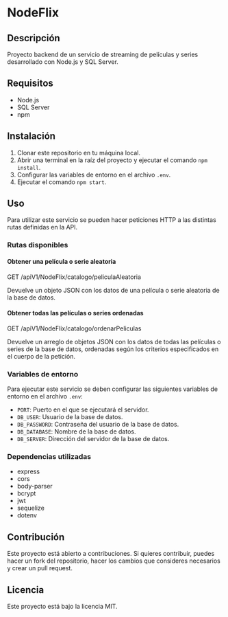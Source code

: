 # NodeFlix

## Descripción
Proyecto backend de un servicio de streaming de películas y series desarrollado con Node.js y SQL Server.

## Requisitos
- Node.js
- SQL Server
- npm

## Instalación
1. Clonar este repositorio en tu máquina local.
2. Abrir una terminal en la raíz del proyecto y ejecutar el comando `npm install`.
3. Configurar las variables de entorno en el archivo `.env`.
4. Ejecutar el comando `npm start`.

## Uso
Para utilizar este servicio se pueden hacer peticiones HTTP a las distintas rutas definidas en la API.

### Rutas disponibles

#### Obtener una película o serie aleatoria

GET /apiV1/NodeFlix/catalogo/peliculaAleatoria

Devuelve un objeto JSON con los datos de una película o serie aleatoria de la base de datos.

#### Obtener todas las películas o series ordenadas

GET /apiV1/NodeFlix/catalogo/ordenarPeliculas

Devuelve un arreglo de objetos JSON con los datos de todas las películas o series de la base de datos, ordenadas según los criterios especificados en el cuerpo de la petición.

### Variables de entorno

Para ejecutar este servicio se deben configurar las siguientes variables de entorno en el archivo `.env`:
- `PORT`: Puerto en el que se ejecutará el servidor.
- `DB_USER`: Usuario de la base de datos.
- `DB_PASSWORD`: Contraseña del usuario de la base de datos.
- `DB_DATABASE`: Nombre de la base de datos.
- `DB_SERVER`: Dirección del servidor de la base de datos.

### Dependencias utilizadas
- express
- cors
- body-parser
- bcrypt
- jwt
- sequelize
- dotenv

## Contribución
Este proyecto está abierto a contribuciones. Si quieres contribuir, puedes hacer un fork del repositorio, hacer los cambios que consideres necesarios y crear un pull request.

## Licencia
Este proyecto está bajo la licencia MIT.
